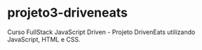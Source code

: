 # projeto3-driveneats
Curso FullStack JavaScript Driven - Projeto DrivenEats utilizando JavaScript, HTML e CSS.
